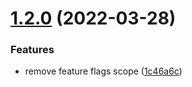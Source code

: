 # [1.2.0](https://github.com/gravitee-io/gravitee-platform-repository-api/compare/[secure]...1.2.0) (2022-03-28)


### Features

* remove feature flags scope ([1c46a6c](https://github.com/gravitee-io/gravitee-platform-repository-api/commit/1c46a6ce515b8c0ba267630cefb7447f5db38826))

